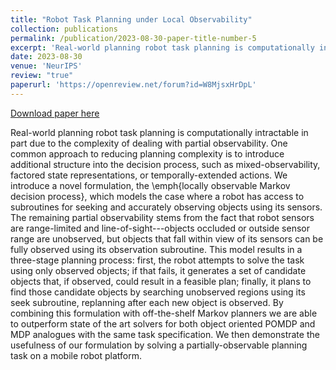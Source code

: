 ```yaml
---
title: "Robot Task Planning under Local Observability"
collection: publications
permalink: /publication/2023-08-30-paper-title-number-5
excerpt: 'Real-world planning robot task planning is computationally intractable in part due to the complexity of dealing with partial observability. One common approach to reducing planning complexity is to introduce additional structure into the decision process, such as mixed-observability, factored state representations, or temporally-extended actions. We introduce a novel formulation, the \emph{locally observable Markov decision process}, which models the case where a robot has access to subroutines for seeking and accurately observing objects using its sensors. The remaining partial observability stems from the fact that robot sensors are range-limited and line-of-sight---objects occluded or outside sensor range are unobserved, but objects that fall within view of its sensors can be fully observed using its observation subroutine. This model results in a three-stage planning process: first, the robot attempts to solve the task using only observed objects; if that fails, it generates a set of candidate objects that, if observed, could result in a feasible plan; finally, it plans to find those candidate objects by searching unobserved regions using its seek subroutine, replanning after each new object is observed. By combining this formulation with off-the-shelf Markov planners we are able to outperform state of the art solvers for both object oriented POMDP and MDP analogues with the same task specification. We then demonstrate the usefulness of our formulation by solving a partially-observable planning task on a mobile robot platform.'
date: 2023-08-30
venue: 'NeurIPS'
review: "true"
paperurl: 'https://openreview.net/forum?id=W8MjsxHrDpL'
---
```


<a href='https://openreview.net/forum?id=lEKf4qE9gI&noteId=7ooxwHkpas'>Download paper here</a>

Real-world planning robot task planning is computationally intractable in part due to the complexity of dealing with partial observability. One common approach to reducing planning complexity is to introduce additional structure into the decision process, such as mixed-observability, factored state representations, or temporally-extended actions. We introduce a novel formulation, the \emph{locally observable Markov decision process}, which models the case where a robot has access to subroutines for seeking and accurately observing objects using its sensors. The remaining partial observability stems from the fact that robot sensors are range-limited and line-of-sight---objects occluded or outside sensor range are unobserved, but objects that fall within view of its sensors can be fully observed using its observation subroutine. This model results in a three-stage planning process: first, the robot attempts to solve the task using only observed objects; if that fails, it generates a set of candidate objects that, if observed, could result in a feasible plan; finally, it plans to find those candidate objects by searching unobserved regions using its seek subroutine, replanning after each new object is observed. By combining this formulation with off-the-shelf Markov planners we are able to outperform state of the art solvers for both object oriented POMDP and MDP analogues with the same task specification. We then demonstrate the usefulness of our formulation by solving a partially-observable planning task on a mobile robot platform.

